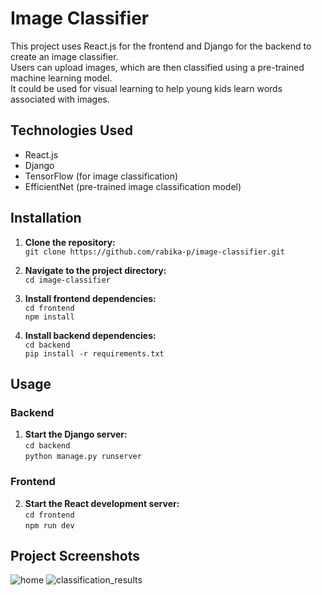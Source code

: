 # Image Classifier

This project uses React.js for the frontend and Django for the backend to create an image classifier.   
Users can upload images, which are then classified using a pre-trained machine learning model.  
It could be used for visual learning to help young kids learn words associated with images.

## Technologies Used

- React.js
- Django
- TensorFlow (for image classification)
- EfficientNet (pre-trained image classification model)

## Installation

1. **Clone the repository:**  
    `git clone https://github.com/rabika-p/image-classifier.git`

2. **Navigate to the project directory:**  
    `cd image-classifier`

3. **Install frontend dependencies:**  
    `cd frontend`  
    `npm install`

4. **Install backend dependencies:**  
    `cd backend`  
    `pip install -r requirements.txt`

## Usage

### Backend

1. **Start the Django server:**  
    `cd backend`  
    `python manage.py runserver`

### Frontend

2. **Start the React development server:**  
    `cd frontend`  
    `npm run dev`

## Project Screenshots
![home](https://github.com/rabika-p/image-classifier/assets/60596856/1619125d-29a7-49ae-8455-82502706e6da)
![classification_results](https://github.com/rabika-p/image-classifier/assets/60596856/e5e38f7f-7c7b-4b8b-802c-97aefc742ae6)



